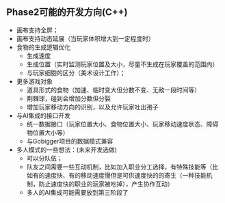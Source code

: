 ## Phase2可能的开发方向(C++)
- 画布支持全屏；
- 画布支持动态延展（当玩家体积增大到一定程度时）
- 食物的生成逻辑优化
  - 生成速度
  - 生成位置（实时监测玩家位置及大小，尽量不生成在玩家覆盖的范围内）
  - 与玩家细胞的区分（美术设计工作）；
- 更多游戏对象
  - 道具形式的食物（加速、临时变大但分数不变、无敌一段时间等）
  - 荆棘球，碰到会增加分数但分裂
  - 增加玩家移动方向的识别，以及允许玩家吐出孢子
- 与AI集成的接口开发
  - 统一数据接口（玩家位置大小、食物位置大小、玩家移动速度状态、障碍物位置大小等）
  - 与Gobigger项目的数据模式兼容
- 多人模式的一些想法：(未来开发选做)
  - 可以分队伍；
  - 队友之间需要一些互动机制，比如加入职业分工选择，有特殊技能等（比如有的速度快、有的移动速度慢但是可供速度快的的寄生（一种技能机制，防止速度快的职业的玩家被吃掉），产生协作互动）
  - 多人的AI集成可能需要放到第三阶段了